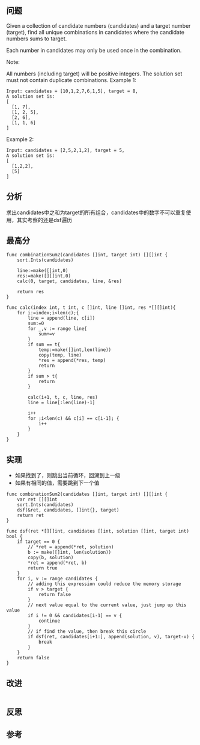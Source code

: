 ## 问题
Given a collection of candidate numbers (candidates) and a target number (target), find all unique combinations in candidates where the candidate numbers sums to target.

Each number in candidates may only be used once in the combination.

Note:

All numbers (including target) will be positive integers.
The solution set must not contain duplicate combinations.
Example 1:

```
Input: candidates = [10,1,2,7,6,1,5], target = 8,
A solution set is:
[
  [1, 7],
  [1, 2, 5],
  [2, 6],
  [1, 1, 6]
]
```
Example 2:

```
Input: candidates = [2,5,2,1,2], target = 5,
A solution set is:
[
  [1,2,2],
  [5]
]
```

## 分析
求出candidates中之和为target的所有组合，candidates中的数字不可以重复使用，其实考察的还是dsf遍历

## 最高分
```golang
func combinationSum2(candidates []int, target int) [][]int {
    sort.Ints(candidates)
    
    line:=make([]int,0)
    res:=make([][]int,0)
    calc(0, target, candidates, line, &res)
    
    return res
}

func calc(index int, t int, c []int, line []int, res *[][]int){
    for i:=index;i<len(c);{
        line = append(line, c[i])
        sum:=0
        for _,v := range line{
            sum+=v 
        }
        if sum == t{
            temp:=make([]int,len(line))
            copy(temp, line)
            *res = append(*res, temp)
            return
        }
        if sum > t{
            return
        }
        
        calc(i+1, t, c, line, res)
        line = line[:len(line)-1]

        i++
        for ;i<len(c) && c[i] == c[i-1]; {
            i++
        }
    }
}
```

## 实现
- 如果找到了，则跳出当前循环，回溯到上一级
- 如果有相同的值，需要跳到下一个值
```golang
func combinationSum2(candidates []int, target int) [][]int {
    var ret [][]int
    sort.Ints(candidates)
    dsf(&ret, candidates, []int{}, target)
    return ret
}

func dsf(ret *[][]int, candidates []int, solution []int, target int) bool {
    if target == 0 {
        // *ret = append(*ret, solution)
        b := make([]int, len(solution))
        copy(b, solution)
        *ret = append(*ret, b)
        return true
    }
    for i, v := range candidates {
        // adding this expression could reduce the memory storage
        if v > target {
            return false
        }
        // next value equal to the current value, just jump up this value
        if i != 0 && candidates[i-1] == v {
            continue
        }
        // if find the value, then break this circle
        if dsf(ret, candidates[i+1:], append(solution, v), target-v) {
            break
        }
    }
    return false
}
```

## 改进
```golang

```

## 反思

## 参考
